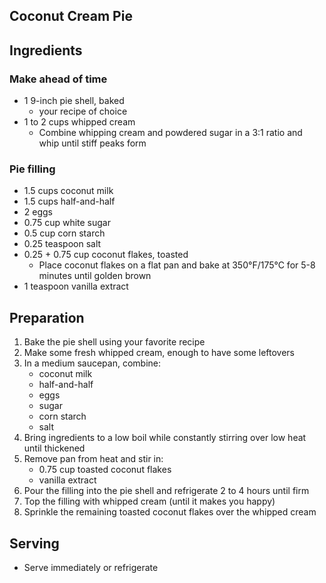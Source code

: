 ## Coconut Cream Pie

## Ingredients

### Make ahead of time
- 1 9-inch pie shell, baked
   * your recipe of choice 
- 1 to 2 cups whipped cream
   * Combine whipping cream and powdered sugar in a 3:1 ratio and whip until stiff peaks form

### Pie filling
- 1.5 cups coconut milk
- 1.5 cups half-and-half
- 2 eggs
- 0.75 cup white sugar
- 0.5 cup corn starch
- 0.25 teaspoon salt
- 0.25 + 0.75 cup coconut flakes, toasted
  * Place coconut flakes on a flat pan and bake at 350&deg;F/175&deg;C for 5-8 minutes until golden brown
- 1 teaspoon vanilla extract

## Preparation
1. Bake the pie shell using your favorite recipe
2. Make some fresh whipped cream, enough to have some leftovers
3. In a medium saucepan, combine:
   * coconut milk
   * half-and-half
   * eggs
   * sugar
   * corn starch
   * salt
4. Bring ingredients to a low boil while constantly stirring over low heat until thickened
5. Remove pan from heat and stir in:
   * 0.75 cup toasted coconut flakes
   * vanilla extract
6. Pour the filling into the pie shell and refrigerate 2 to 4 hours until firm
7. Top the filling with whipped cream (until it makes you happy)
8. Sprinkle the remaining toasted coconut flakes over the whipped cream

## Serving
- Serve immediately or refrigerate 
